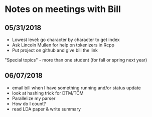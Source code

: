 
# Notes on meetings with Bill

## 05/31/2018
* Lowest level: go character by character to get index
* Ask Lincoln Mullen for help on tokenizers in Rcpp
* Put project on github and give bill the link

"Special topics" - more than one student (for fall or spring next year)

## 06/07/2018
* email bill when I have something running and/or status update
* look at hashing trick for DTM/TCM
* Parallelize my parser
* How do I count?
* read LDA paper & write summary

